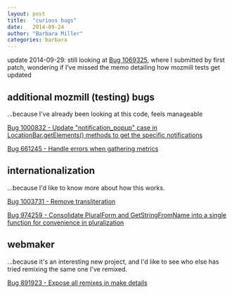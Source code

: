```yaml
---
layout: post
title:  "curious bugs"
date:   2014-09-24
author: "Barbara Miller"
categories: barbara
---
```


update 2014-09-29: still looking at [Bug 1069325](https://bugzilla.mozilla.org/show_bug.cgi?id=1069325), where I submitted by first patch, wondering if I’ve missed the memo detailing how mozmill tests get updated

additional mozmill (testing) bugs
---------------------------------
...because I've already been looking at this code, feels manageable

[Bug 1000832 - Update "notification_popup" case in LocationBar.getElements() methods to get the specific notifications](https://bugzilla.mozilla.org/show_bug.cgi?id=1000832)

[Bug 661245 - Handle errors when gathering metrics](https://bugzilla.mozilla.org/show_bug.cgi?id=661245)

internationalization
--------------------

...because I'd like to know more about how this works.

[Bug 1003731 - Remove transliteration](https://bugzilla.mozilla.org/show_bug.cgi?id=1003731)

[Bug 974259 - Consolidate PluralForm and GetStringFromName into a single function for convenience in pluralization](https://bugzilla.mozilla.org/show_bug.cgi?id=974259)


webmaker
--------

...because it's an interesting new project, and I'd like to see who else has tried remixing the same one I've remixed.

[Bug 891923 - Expose all remixes in make details](https://bugzilla.mozilla.org/show_bug.cgi?id=891923)
